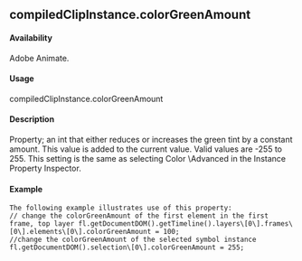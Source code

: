 ## compiledClipInstance.colorGreenAmount

#### Availability

Adobe Animate.

#### Usage

compiledClipInstance.colorGreenAmount

#### Description

Property; an int that either reduces or increases the green tint by a constant amount. This value is added to the current value. Valid values are -255 to 255.
This setting is the same as selecting Color \Advanced in the Instance Property Inspector.

#### Example

```
The following example illustrates use of this property:
// change the colorGreenAmount of the first element in the first frame, top layer fl.getDocumentDOM().getTimeline().layers\[0\].frames\[0\].elements\[0\].colorGreenAmount = 100;
//change the colorGreenAmount of the selected symbol instance fl.getDocumentDOM().selection\[0\].colorGreenAmount = 255;

```